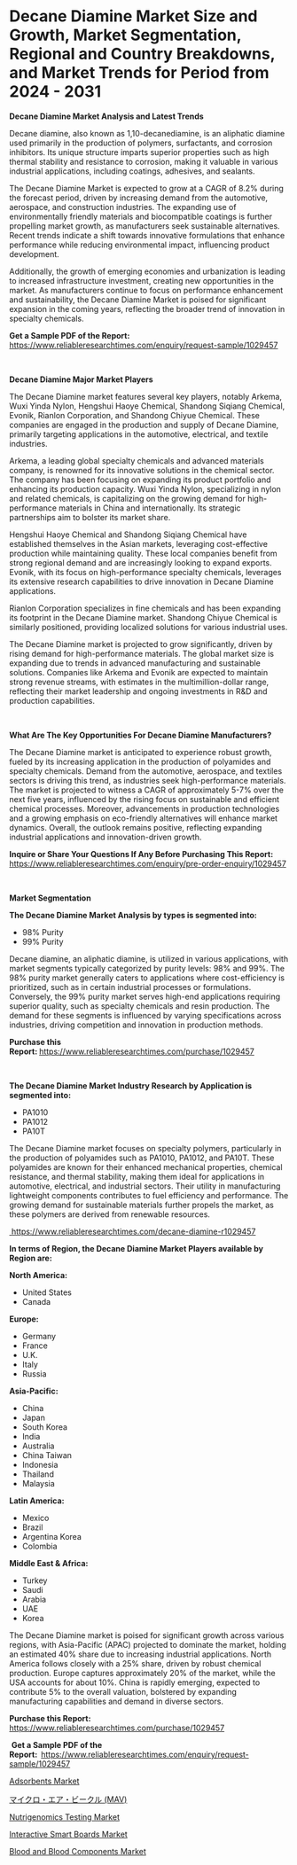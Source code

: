 <p><h1>Decane Diamine Market Size and Growth, Market Segmentation, Regional and Country Breakdowns, and Market Trends for Period from 2024 -  2031</h1></p><p><strong>Decane Diamine Market Analysis and Latest Trends</strong></p>
<p><p>Decane diamine, also known as 1,10-decanediamine, is an aliphatic diamine used primarily in the production of polymers, surfactants, and corrosion inhibitors. Its unique structure imparts superior properties such as high thermal stability and resistance to corrosion, making it valuable in various industrial applications, including coatings, adhesives, and sealants.</p><p>The Decane Diamine Market is expected to grow at a CAGR of 8.2% during the forecast period, driven by increasing demand from the automotive, aerospace, and construction industries. The expanding use of environmentally friendly materials and biocompatible coatings is further propelling market growth, as manufacturers seek sustainable alternatives. Recent trends indicate a shift towards innovative formulations that enhance performance while reducing environmental impact, influencing product development. </p><p>Additionally, the growth of emerging economies and urbanization is leading to increased infrastructure investment, creating new opportunities in the market. As manufacturers continue to focus on performance enhancement and sustainability, the Decane Diamine Market is poised for significant expansion in the coming years, reflecting the broader trend of innovation in specialty chemicals.</p></p>
<p><strong>Get a Sample PDF of the Report:&nbsp;</strong> <a href="https://www.reliableresearchtimes.com/enquiry/request-sample/1029457">https://www.reliableresearchtimes.com/enquiry/request-sample/1029457</a></p>
<p>&nbsp;</p>
<p><strong>Decane Diamine Major Market Players</strong></p>
<p><p>The Decane Diamine market features several key players, notably Arkema, Wuxi Yinda Nylon, Hengshui Haoye Chemical, Shandong Siqiang Chemical, Evonik, Rianlon Corporation, and Shandong Chiyue Chemical. These companies are engaged in the production and supply of Decane Diamine, primarily targeting applications in the automotive, electrical, and textile industries.</p><p>Arkema, a leading global specialty chemicals and advanced materials company, is renowned for its innovative solutions in the chemical sector. The company has been focusing on expanding its product portfolio and enhancing its production capacity. Wuxi Yinda Nylon, specializing in nylon and related chemicals, is capitalizing on the growing demand for high-performance materials in China and internationally. Its strategic partnerships aim to bolster its market share.</p><p>Hengshui Haoye Chemical and Shandong Siqiang Chemical have established themselves in the Asian markets, leveraging cost-effective production while maintaining quality. These local companies benefit from strong regional demand and are increasingly looking to expand exports. Evonik, with its focus on high-performance specialty chemicals, leverages its extensive research capabilities to drive innovation in Decane Diamine applications.</p><p>Rianlon Corporation specializes in fine chemicals and has been expanding its footprint in the Decane Diamine market. Shandong Chiyue Chemical is similarly positioned, providing localized solutions for various industrial uses.</p><p>The Decane Diamine market is projected to grow significantly, driven by rising demand for high-performance materials. The global market size is expanding due to trends in advanced manufacturing and sustainable solutions. Companies like Arkema and Evonik are expected to maintain strong revenue streams, with estimates in the multimillion-dollar range, reflecting their market leadership and ongoing investments in R&D and production capabilities.</p></p>
<p>&nbsp;</p>
<p><strong>What Are The Key Opportunities For Decane Diamine Manufacturers?</strong></p>
<p><p>The Decane Diamine market is anticipated to experience robust growth, fueled by its increasing application in the production of polyamides and specialty chemicals. Demand from the automotive, aerospace, and textiles sectors is driving this trend, as industries seek high-performance materials. The market is projected to witness a CAGR of approximately 5-7% over the next five years, influenced by the rising focus on sustainable and efficient chemical processes. Moreover, advancements in production technologies and a growing emphasis on eco-friendly alternatives will enhance market dynamics. Overall, the outlook remains positive, reflecting expanding industrial applications and innovation-driven growth.</p></p>
<p><strong>Inquire or Share Your Questions If Any Before Purchasing This Report:</strong> <a href="https://www.reliableresearchtimes.com/enquiry/pre-order-enquiry/1029457">https://www.reliableresearchtimes.com/enquiry/pre-order-enquiry/1029457</a></p>
<p>&nbsp;</p>
<p><strong>Market Segmentation</strong></p>
<p><strong>The Decane Diamine Market Analysis by types is segmented into:</strong></p>
<p><ul><li>98% Purity</li><li>99% Purity</li></ul></p>
<p><p>Decane diamine, an aliphatic diamine, is utilized in various applications, with market segments typically categorized by purity levels: 98% and 99%. The 98% purity market generally caters to applications where cost-efficiency is prioritized, such as in certain industrial processes or formulations. Conversely, the 99% purity market serves high-end applications requiring superior quality, such as specialty chemicals and resin production. The demand for these segments is influenced by varying specifications across industries, driving competition and innovation in production methods.</p></p>
<p><strong>Purchase this Report:&nbsp;</strong><a href="https://www.reliableresearchtimes.com/purchase/1029457">https://www.reliableresearchtimes.com/purchase/1029457</a></p>
<p>&nbsp;</p>
<p><strong>The Decane Diamine Market Industry Research by Application is segmented into:</strong></p>
<p><ul><li>PA1010</li><li>PA1012</li><li>PA10T</li></ul></p>
<p><p>The Decane Diamine market focuses on specialty polymers, particularly in the production of polyamides such as PA1010, PA1012, and PA10T. These polyamides are known for their enhanced mechanical properties, chemical resistance, and thermal stability, making them ideal for applications in automotive, electrical, and industrial sectors. Their utility in manufacturing lightweight components contributes to fuel efficiency and performance. The growing demand for sustainable materials further propels the market, as these polymers are derived from renewable resources.</p></p>
<p><a href="https://www.reliableresearchtimes.com/decane-diamine-r1029457">&nbsp;https://www.reliableresearchtimes.com/decane-diamine-r1029457</a></p>
<p><strong>In terms of Region, the Decane Diamine Market Players available by Region are:</strong></p>
<p>
    <p> <strong> North America: </strong>
        <ul>
            <li>United States</li>
            <li>Canada</li>
        </ul>
        </p> 
    <p> <strong> Europe: </strong>
        <ul>
            <li>Germany</li>
            <li>France</li>
            <li>U.K.</li>
            <li>Italy</li>
            <li>Russia</li>
        </ul>
        </p> 
    <p> <strong> Asia-Pacific: </strong>
        <ul>
            <li>China</li>
            <li>Japan</li>
            <li>South Korea</li>
            <li>India</li>
            <li>Australia</li>
            <li>China Taiwan</li>
            <li>Indonesia</li>
            <li>Thailand</li>
            <li>Malaysia</li>
        </ul>
        </p> 
    <p> <strong> Latin America: </strong>
        <ul>
            <li>Mexico</li>
            <li>Brazil</li>
            <li>Argentina Korea</li>
            <li>Colombia</li>
        </ul>
        </p> 
    <p> <strong> Middle East & Africa: </strong>
        <ul>
            <li>Turkey</li>
            <li>Saudi</li>
            <li>Arabia</li>
            <li>UAE</li>
            <li>Korea</li>
        </ul>
    </p>
    </p>
<p><p>The Decane Diamine market is poised for significant growth across various regions, with Asia-Pacific (APAC) projected to dominate the market, holding an estimated 40% share due to increasing industrial applications. North America follows closely with a 25% share, driven by robust chemical production. Europe captures approximately 20% of the market, while the USA accounts for about 10%. China is rapidly emerging, expected to contribute 5% to the overall valuation, bolstered by expanding manufacturing capabilities and demand in diverse sectors.</p></p>
<p><strong>Purchase this Report: </strong><a href="https://www.reliableresearchtimes.com/purchase/1029457">https://www.reliableresearchtimes.com/purchase/1029457</a></p>
<p>&nbsp;<strong>Get a Sample PDF of the Report:&nbsp;&nbsp;</strong><a href="https://www.reliableresearchtimes.com/enquiry/request-sample/1029457">https://www.reliableresearchtimes.com/enquiry/request-sample/1029457</a></p>
<p><strong></strong></p>
<p><p><a href="https://issuu.com/reportprime-2/docs/adsorbents-market-size-2030.pptx_cbfd0f48c2ebdc">Adsorbents Market</a></p><p><a href="https://medium.com/@isnamukti10_96948/micro-air-vehicle-mav-market-%E3%81%AF-%E3%82%B3%E3%82%B9%E3%83%88%E7%AE%A1%E7%90%86%E3%81%A8%E5%8A%B9%E7%8E%87%E5%90%91%E4%B8%8A%E3%82%92%E5%84%AA%E5%85%88%E3%81%97%E3%81%BE%E3%81%99-%E3%81%95%E3%82%89%E3%81%AB-%E5%A0%B1%E5%91%8A%E6%9B%B8%E3%81%AF%E5%B8%82%E5%A0%B4%E3%81%AE%E9%9C%80%E8%A6%81%E9%9D%A2%E3%81%A8%E4%BE%9B%E7%B5%A6%E9%9D%A2%E3%81%AE%E4%B8%A1%E6%96%B9%E3%82%92%E3%82%AB%E3%83%90%E3%83%BC%E3%81%97%E3%81%A6%E3%81%84%E3%81%BE%E3%81%99-micro-air-2b56f6d4fd3f">マイクロ・エア・ビークル (MAV)</a></p><p><a href="https://www.linkedin.com/pulse/global-nutrigenomics-testing-market-opportunities-challenges2024-tskhc?trackingId=BocsnOxdRnq%2BcI2nSxfiBQ%3D%3D">Nutrigenomics Testing Market</a></p><p><a href="https://medium.com/@bsjdj3773/the-interactive-smart-boards-market-industry-provides-a-comprehensive-and-current-analysis-of-the-ed0ceb23fa98">Interactive Smart Boards Market</a></p><p><a href="https://www.linkedin.com/pulse/evaluating-global-blood-components-market-trends-growth-opportunities-jaxac?trackingId=%2BmxVW9HXRHeAS1tWffxVzg%3D%3D">Blood and Blood Components Market</a></p></p>